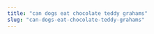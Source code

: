 ```yaml
---
title: "can dogs eat chocolate teddy grahams"
slug: "can-dogs-eat-chocolate-teddy-grahams"
---
```


